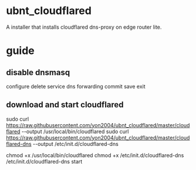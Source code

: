 # ubnt_cloudflared
A installer that installs cloudflared dns-proxy on edge router lite.

# guide
## disable dnsmasq
configure
delete service dns forwarding
commit
save
exit

## download and start cloudflared
sudo curl https://raw.githubusercontent.com/yon2004/ubnt_cloudflared/master/cloudflared --output /usr/local/bin/cloudflared
sudo curl https://raw.githubusercontent.com/yon2004/ubnt_cloudflared/master/cloudflared-dns --output /etc/init.d/cloudflared-dns

chmod +x /usr/local/bin/cloudflared
chmod +x /etc/init.d/cloudflared-dns
/etc/init.d/cloudflared-dns start
